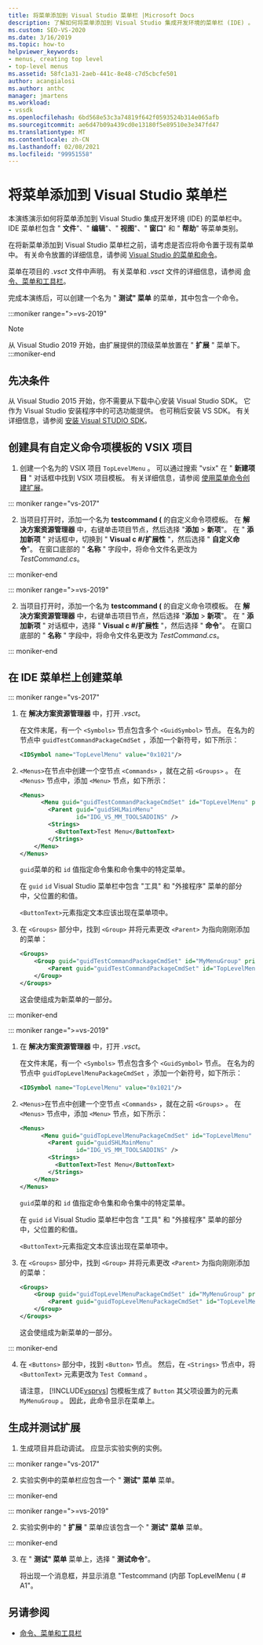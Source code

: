 ```yaml
---
title: 将菜单添加到 Visual Studio 菜单栏 |Microsoft Docs
description: 了解如何将菜单添加到 Visual Studio 集成开发环境的菜单栏 (IDE) 。
ms.custom: SEO-VS-2020
ms.date: 3/16/2019
ms.topic: how-to
helpviewer_keywords:
- menus, creating top level
- top-level menus
ms.assetid: 58fc1a31-2aeb-441c-8e48-c7d5cbcfe501
author: acangialosi
ms.author: anthc
manager: jmartens
ms.workload:
- vssdk
ms.openlocfilehash: 6bd568e53c3a74819f642f0593524b314e065afb
ms.sourcegitcommit: ae6d47b09a439cd0e13180f5e89510e3e347fd47
ms.translationtype: MT
ms.contentlocale: zh-CN
ms.lasthandoff: 02/08/2021
ms.locfileid: "99951558"
---
```

# <a name="add-a-menu-to-the-visual-studio-menu-bar"></a>将菜单添加到 Visual Studio 菜单栏

本演练演示如何将菜单添加到 Visual Studio 集成开发环境 (IDE) 的菜单栏中。 IDE 菜单栏包含 " **文件**"、" **编辑**"、" **视图**"、" **窗口**" 和 " **帮助**" 等菜单类别。

在将新菜单添加到 Visual Studio 菜单栏之前，请考虑是否应将命令置于现有菜单中。 有关命令放置的详细信息，请参阅 [Visual Studio 的菜单和命令](../extensibility/ux-guidelines/menus-and-commands-for-visual-studio.md)。

菜单在项目的 *.vsct* 文件中声明。 有关菜单和 *.vsct* 文件的详细信息，请参阅 [命令、菜单和工具栏](../extensibility/internals/commands-menus-and-toolbars.md)。

完成本演练后，可以创建一个名为 " **测试" 菜单** 的菜单，其中包含一个命令。

:::moniker range=">=vs-2019"
> [!NOTE]
> 从 Visual Studio 2019 开始，由扩展提供的顶级菜单放置在 " **扩展** " 菜单下。
:::moniker-end

## <a name="prerequisites"></a>先决条件

从 Visual Studio 2015 开始，你不需要从下载中心安装 Visual Studio SDK。 它作为 Visual Studio 安装程序中的可选功能提供。 也可稍后安装 VS SDK。 有关详细信息，请参阅 [安装 Visual STUDIO SDK](../extensibility/installing-the-visual-studio-sdk.md)。

## <a name="create-a-vsix-project-that-has-a-custom-command-item-template"></a>创建具有自定义命令项模板的 VSIX 项目

1. 创建一个名为的 VSIX 项目 `TopLevelMenu` 。 可以通过搜索 "vsix" 在 " **新建项目** " 对话框中找到 VSIX 项目模板。  有关详细信息，请参阅 [使用菜单命令创建扩展](../extensibility/creating-an-extension-with-a-menu-command.md)。

::: moniker range="vs-2017"

2. 当项目打开时，添加一个名为 **testcommand (** 的自定义命令项模板。 在 **解决方案资源管理器** 中，右键单击项目节点，然后选择 "**添加**  >   **新项**"。 在 " **添加新项** " 对话框中，切换到 " **Visual c #/扩展性** "，然后选择 " **自定义命令**"。 在窗口底部的 " **名称** " 字段中，将命令文件名更改为 *TestCommand.cs*。

::: moniker-end

::: moniker range=">=vs-2019"

2. 当项目打开时，添加一个名为 **testcommand (** 的自定义命令项模板。 在 **解决方案资源管理器** 中，右键单击项目节点，然后选择 "**添加**  >   **新项**"。 在 " **添加新项** " 对话框中，选择 " **Visual c #/扩展性** "，然后选择 " **命令**"。 在窗口底部的 " **名称** " 字段中，将命令文件名更改为 *TestCommand.cs*。

::: moniker-end

## <a name="create-a-menu-on-the-ide-menu-bar"></a>在 IDE 菜单栏上创建菜单

::: moniker range="vs-2017"

1. 在 **解决方案资源管理器** 中，打开 *.vsct*。

    在文件末尾，有一个 `<Symbols>` 节点包含多个 `<GuidSymbol>` 节点。 在名为的节点中 `guidTestCommandPackageCmdSet` ，添加一个新符号，如下所示：

   ```xml
   <IDSymbol name="TopLevelMenu" value="0x1021"/>
   ```

2. `<Menus>`在节点中创建一个空节点 `<Commands>` ，就在之前 `<Groups>` 。 在 `<Menus>` 节点中，添加 `<Menu>` 节点，如下所示：

   ```xml
   <Menus>
         <Menu guid="guidTestCommandPackageCmdSet" id="TopLevelMenu" priority="0x700" type="Menu">
           <Parent guid="guidSHLMainMenu"
                   id="IDG_VS_MM_TOOLSADDINS" />
           <Strings>
             <ButtonText>Test Menu</ButtonText>
           </Strings>
       </Menu>
   </Menus>
   ```

    `guid`菜单的和 `id` 值指定命令集和命令集中的特定菜单。

    在 `guid` `id` Visual Studio 菜单栏中包含 "工具" 和 "外接程序" 菜单的部分中，父位置的和值。

    `<ButtonText>`元素指定文本应该出现在菜单项中。

3. 在 `<Groups>` 部分中，找到 `<Group>` 并将元素更改 `<Parent>` 为指向刚刚添加的菜单：

   ```xml
   <Groups>
       <Group guid="guidTestCommandPackageCmdSet" id="MyMenuGroup" priority="0x0600">
           <Parent guid="guidTestCommandPackageCmdSet" id="TopLevelMenu"/>
       </Group>
   </Groups>
   ```

    这会使组成为新菜单的一部分。

::: moniker-end

::: moniker range=">=vs-2019"

1. 在 **解决方案资源管理器** 中，打开 *.vsct*。

    在文件末尾，有一个 `<Symbols>` 节点包含多个 `<GuidSymbol>` 节点。 在名为的节点中 `guidTopLevelMenuPackageCmdSet` ，添加一个新符号，如下所示：

   ```xml
   <IDSymbol name="TopLevelMenu" value="0x1021"/>
   ```

2. `<Menus>`在节点中创建一个空节点 `<Commands>` ，就在之前 `<Groups>` 。 在 `<Menus>` 节点中，添加 `<Menu>` 节点，如下所示：

   ```xml
   <Menus>
         <Menu guid="guidTopLevelMenuPackageCmdSet" id="TopLevelMenu" priority="0x700" type="Menu">
           <Parent guid="guidSHLMainMenu"
                   id="IDG_VS_MM_TOOLSADDINS" />
           <Strings>
             <ButtonText>Test Menu</ButtonText>
           </Strings>
       </Menu>
   </Menus>
   ```

    `guid`菜单的和 `id` 值指定命令集和命令集中的特定菜单。

    在 `guid` `id` Visual Studio 菜单栏中包含 "工具" 和 "外接程序" 菜单的部分中，父位置的和值。

    `<ButtonText>`元素指定文本应该出现在菜单项中。

3. 在 `<Groups>` 部分中，找到 `<Group>` 并将元素更改 `<Parent>` 为指向刚刚添加的菜单：

   ```xml
   <Groups>
       <Group guid="guidTopLevelMenuPackageCmdSet" id="MyMenuGroup" priority="0x0600">
           <Parent guid="guidTopLevelMenuPackageCmdSet" id="TopLevelMenu"/>
       </Group>
   </Groups>
   ```

    这会使组成为新菜单的一部分。

::: moniker-end

4. 在 `<Buttons>` 部分中，找到 `<Button>` 节点。 然后，在 `<Strings>` 节点中，将 `<ButtonText>` 元素更改为 `Test Command` 。

    请注意， [!INCLUDE[vsprvs](../code-quality/includes/vsprvs_md.md)] 包模板生成了 `Button` 其父项设置为的元素 `MyMenuGroup` 。 因此，此命令显示在菜单上。

## <a name="build-and-test-the-extension"></a>生成并测试扩展

1. 生成项目并启动调试。 应显示实验实例的实例。

::: moniker range="vs-2017"

2. 实验实例中的菜单栏应包含一个 " **测试" 菜单** 菜单。

::: moniker-end

::: moniker range=">=vs-2019"

2. 实验实例中的 " **扩展** " 菜单应该包含一个 " **测试" 菜单** 菜单。

::: moniker-end

3. 在 " **测试" 菜单** 菜单上，选择 " **测试命令**"。

    将出现一个消息框，并显示消息 "Testcommand (内部 TopLevelMenu ( # A1"。

## <a name="see-also"></a>另请参阅

- [命令、菜单和工具栏](../extensibility/internals/commands-menus-and-toolbars.md)
